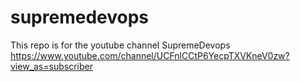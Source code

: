 # supremedevops

This repo is for the youtube channel SupremeDevops
https://www.youtube.com/channel/UCFnlCCtP6YecpTXVKneV0zw?view_as=subscriber

